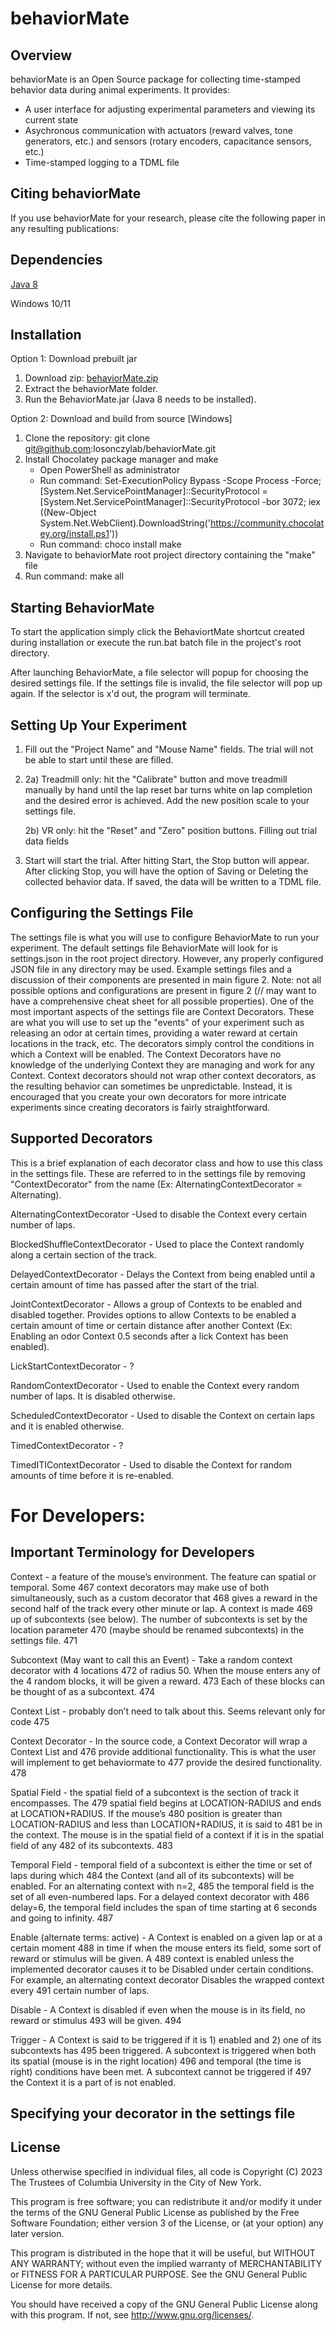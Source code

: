# behaviorMate

## Overview
behaviorMate is an Open Source package for collecting time-stamped behavior data during animal experiments. It provides:

- A user interface for adjusting experimental parameters and viewing its current state
- Asychronous communication with actuators (reward valves, tone generators, etc.) and sensors (rotary encoders, capacitance sensors, etc.)
- Time-stamped logging to a TDML file

## Citing behaviorMate
If you use behaviorMate for your research, please cite the following paper in any resulting publications:

<behaviorMate paper citation>

## Dependencies
<a href="https://www.oracle.com/java/technologies/javase/javase8-archive-downloads.html">Java 8</a>

Windows 10/11

## Installation

Option 1: Download prebuilt jar
  1) Download zip: [behaviorMate.zip](https://s3.amazonaws.com/losonczylab.behaviormate/Downloads/1.0.0/behaviorMate.zip)
  2) Extract the behaviorMate folder.
  3) Run the BehaviorMate.jar (Java 8 needs to be installed).

Option 2: Download and build from source <link> [Windows]
  1) Clone the repository: git clone git@github.com:losonczylab/behaviorMate.git
  2) Install Chocolatey package manager and make
     - Open PowerShell as administrator <br>
     - Run command: Set-ExecutionPolicy Bypass -Scope Process -Force; [System.Net.ServicePointManager]::SecurityProtocol = [System.Net.ServicePointManager]::SecurityProtocol -bor 3072; iex ((New-Object System.Net.WebClient).DownloadString('https://community.chocolatey.org/install.ps1')) <br>
     - Run command: choco install make
  4) Navigate to behaviorMate root project directory containing the "make" file
  5) Run command: make all
 

## Starting BehaviorMate

To start the application simply click the BehaviortMate shortcut created during installation or execute the run.bat batch file in the project's root directory.
                
After launching BehaviorMate, a file selector will popup for choosing the desired settings file. If the settings file is invalid, the file selector will pop up again. If the selector is x'd out, the program will terminate.
                
## Setting Up Your Experiment

1) Fill out the "Project Name" and "Mouse Name" fields. The trial will not be able to start until these are filled.

2)
    2a) Treadmill only: hit the "Calibrate" button and move treadmill manually by hand until the lap reset bar turns white on lap completion and the desired error is achieved. Add the new position scale to your settings file.

    2b) VR only: hit the "Reset" and "Zero" position buttons.
Filling out trial data fields
                
3) Start will start the trial. After hitting Start, the Stop button will appear. After clicking Stop, you will have the option of Saving or Deleting the collected behavior data. If saved, the data will be written to a TDML file.

## Configuring the Settings File

The settings file is what you will use to configure BehaviorMate to run your experiment. The default settings file BehaviorMate will look for is settings.json in the root project directory. However, any properly configured JSON file in any directory may be used. Example settings files and a discussion of their components are presented in main figure 2. Note: not all possible options and configurations are present in figure 2 (// may want to have a comprehensive cheat sheet for all possible properties). One of the most important aspects of the settings file are Context Decorators. These are what you will use to set up the "events" of your experiment such as releasing an odor at certain times, providing a water reward at certain locations in the track, etc. The decorators simply control the conditions in which a Context will be enabled. The Context Decorators have no knowledge of the underlying Context they are managing and work for any Context. Context decorators should not wrap other context decorators, as the resulting behavior can sometimes be unpredictable. Instead, it is encouraged that you create your own decorators for more intricate experiments since creating decorators is fairly straightforward.

## Supported Decorators

This is a brief explanation of each decorator class and how to use this class in the settings file. These are referred to in the settings file by removing "ContextDecorator" from the name (Ex: AlternatingContextDecorator = Alternating).
        
AlternatingContextDecorator -Used to disable the Context every certain number of laps.
                
BlockedShuffleContextDecorator - Used to place the Context randomly along a certain section of the track.
                
DelayedContextDecorator - Delays the Context from being enabled until a certain amount of time has passed after the start of the trial.
                
JointContextDecorator - Allows a group of Contexts to be enabled and disabled together. Provides options to allow Contexts to be enabled a certain amount of time or certain distance after another Context (Ex: Enabling an odor Context 0.5 seconds after a lick Context has been enabled).
                
LickStartContextDecorator - ?
                
RandomContextDecorator - Used to enable the Context every random number of laps. It is disabled otherwise.
                
ScheduledContextDecorator - Used to disable the Context on certain laps and it is enabled otherwise.
                
TimedContextDecorator - ?
                
TimedITIContextDecorator - Used to disable the Context for random amounts of time before it is re-enabled.

# For Developers:
## Important Terminology for Developers

Context - a feature of the mouse’s environment. The feature can spatial or temporal. Some 467
context decorators may make use of both simultaneously, such as a custom decorator that 468
gives a reward in the second half of the track every other minute or lap. A context is made 469
up of subcontexts (see below). The number of subcontexts is set by the location parameter 470
(maybe should be renamed subcontexts) in the settings file. 471

Subcontext (May want to call this an Event) - Take a random context decorator with 4 locations 472
of radius 50. When the mouse enters any of the 4 random blocks, it will be given a reward. 473
Each of these blocks can be thought of as a subcontext. 474

Context List - probably don’t need to talk about this. Seems relevant only for code 475

Context Decorator - In the source code, a Context Decorator will wrap a Context List and 476
provide additional functionality. This is what the user will implement to get behaviormate to 477
provide the desired functionality. 478

Spatial Field - the spatial field of a subcontext is the section of track it encompasses. The 479
spatial field begins at LOCATION-RADIUS and ends at LOCATION+RADIUS. If the mouse’s 480
position is greater than LOCATION-RADIUS and less than LOCATION+RADIUS, it is said to 481
be in the context. The mouse is in the spatial field of a context if it is in the spatial field of any 482
of its subcontexts. 483

Temporal Field - temporal field of a subcontext is either the time or set of laps during which 484
the Context (and all of its subcontexts) will be enabled. For an alternating context with n=2, 485
the temporal field is the set of all even-numbered laps. For a delayed context decorator with 486
delay=6, the temporal field includes the span of time starting at 6 seconds and going to infinity. 487

Enable (alternate terms: active) - A Context is enabled on a given lap or at a certain moment 488
in time if when the mouse enters its field, some sort of reward or stimulus will be given. A 489
context is enabled unless the implemented decorator causes it to be Disabled under certain 
conditions. For example, an alternating context decorator Disables the wrapped context every 491
certain number of laps.

Disable - A Context is disabled if even when the mouse is in its field, no reward or stimulus 493
will be given. 494

Trigger - A Context is said to be triggered if it is 1) enabled and 2) one of its subcontexts has 495
been triggered. A subcontext is triggered when both its spatial (mouse is in the right location) 496
and temporal (the time is right) conditions have been met. A subcontext cannot be triggered if 497
the Context it is a part of is not enabled.

## Specifying your decorator in the settings file

## License

Unless otherwise specified in individual files, all code is Copyright (C) 2023 The Trustees of Columbia University in the City of New York.

This program is free software; you can redistribute it and/or modify it under the terms of the GNU General Public License as published by the Free Software Foundation; either version 3 of the License, or (at your option) any later version.

This program is distributed in the hope that it will be useful, but WITHOUT ANY WARRANTY; without even the implied warranty of MERCHANTABILITY or FITNESS FOR A PARTICULAR PURPOSE. See the GNU General Public License for more details.

You should have received a copy of the GNU General Public License along with this program. If not, see <http://www.gnu.org/licenses/>.
